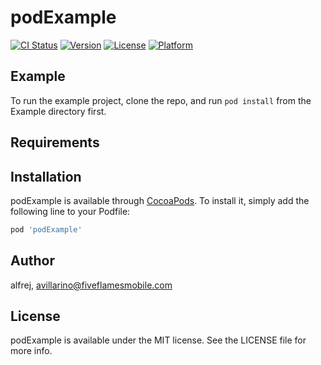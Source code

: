 # podExample

[![CI Status](https://img.shields.io/travis/alfrej/podExample.svg?style=flat)](https://travis-ci.org/alfrej/podExample)
[![Version](https://img.shields.io/cocoapods/v/podExample.svg?style=flat)](https://cocoapods.org/pods/podExample)
[![License](https://img.shields.io/cocoapods/l/podExample.svg?style=flat)](https://cocoapods.org/pods/podExample)
[![Platform](https://img.shields.io/cocoapods/p/podExample.svg?style=flat)](https://cocoapods.org/pods/podExample)

## Example

To run the example project, clone the repo, and run `pod install` from the Example directory first.

## Requirements

## Installation

podExample is available through [CocoaPods](https://cocoapods.org). To install
it, simply add the following line to your Podfile:

```ruby
pod 'podExample'
```

## Author

alfrej, avillarino@fiveflamesmobile.com

## License

podExample is available under the MIT license. See the LICENSE file for more info.
